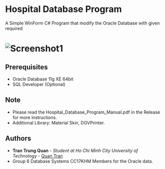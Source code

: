 # Hospital Database Program
A Simple WinForm C# Program that modify the Oracle Database with given required

# ![Screenshot1](https://i.imgur.com/7bvOoev.png)

## Prerequisites
+ Oracle Database 11g XE 64bit
+ SQL Developer (Optional)

## Note
+ Please read the Hospital_Database_Program_Manual.pdf in the Release for more instructions.
+ Additional Library: Material Skin, DGVPrinter.
## Authors
* **Tran Trung Quan** - *Student at Ho Chi Minh City University of Technology* - [Quan Tran](https://quantrancse.github.io)
* Group 6 Database Systems CC17KHM Members for the Oracle data.
